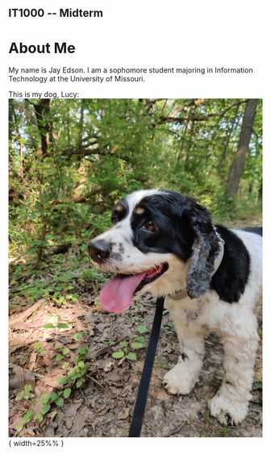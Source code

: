 ## IT1000 -- Midterm

# About Me

My name is Jay Edson. I am a sophomore student majoring in Information Technology at the University of Missouri.


This is my dog, Lucy:
![Cute Dog](lucy.jpg){ width=25%% }
